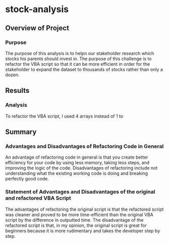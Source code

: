 # stock-analysis


## Overview of Project

### Purpose

The purpose of this analysis is to helpn our stakeholder research which stocks his parents should invest in.
The purpose of this challenge is to refactor the VBA script so that it can be more efficient in order for the stakeholder to expand the dataset to thousands of stocks rather than only a dozen. 

## Results

### Analysis 

To refactor the VBA script, I used 4 arrays instead of 1 to 



## Summary 

### Advantages and Disadvantages of Refactoring Code in General

An advantage of refactoring code in general is that you create better efficiency for your code by using less memory, taking less steps, and improving the logic of the code. Disadvantages of refactoring include not understanding what the existing working code is doing and breaking perfectly good code.




### Statement of Advantages and Disadvantages of the original and refactored VBA Script

The advantages of refactoring the original script is that the refactored script was cleaner and proved to be more time-efficient than the original VBA script by the difference in outputted time. The disadvantage of the refactored script is that, in my opinion, the original script is great for beginners because it is more rudimentary and takes the developer step by step. 


